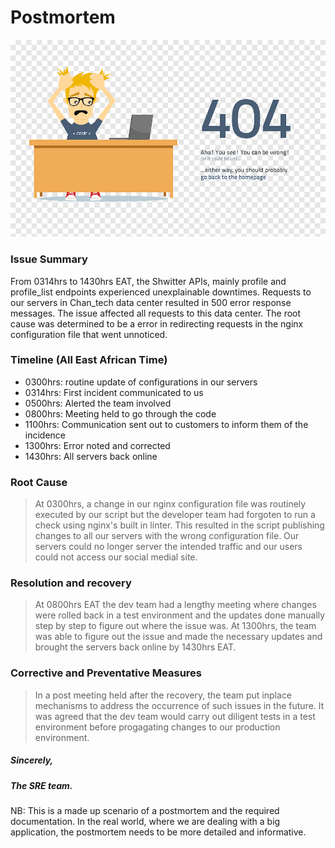 # Postmortem

![alt text](https://github.com/william-4/alx-system_engineering-devops/blob/main/0x19-postmortem/error.png)

### Issue Summary
From 0314hrs to 1430hrs EAT, the Shwitter APIs, mainly profile and profile_list endpoints experienced unexplainable downtimes. Requests to our servers in Chan_tech data center resulted in 500 error response messages. The issue affected all requests to this data center. The root cause was determined to be a error in redirecting requests in the nginx configuration file that went unnoticed.

### Timeline (All East African Time)
- 0300hrs: routine update of configurations in our servers
- 0314hrs: First incident communicated to us
- 0500hrs: Alerted the team involved
- 0800hrs: Meeting held to go through the code
- 1100hrs: Communication sent out to customers to inform them of the incidence
- 1300hrs: Error noted and corrected
- 1430hrs: All servers back online

### Root Cause
> At 0300hrs, a change in our nginx configuration file was routinely executed by our script but the developer team had forgoten to run a check using nginx's built in linter. This resulted in the script publishing changes to all our servers with the wrong configuration file. Our servers could no longer server the intended traffic and our users could not access our social medial site.

### Resolution and recovery
> At 0800hrs EAT the dev team had a lengthy meeting where changes were rolled back in a test environment and the updates done manually step by step to figure out where the issue was.
>At 1300hrs, the team was able to figure out the issue and made the necessary updates and brought the servers back online by 1430hrs EAT.

### Corrective and Preventative Measures
> In a post meeting held after the recovery, the team put inplace mechanisms to address the occurrence of such issues in the future. It was agreed that the dev team would carry out diligent tests in a test environment before progagating changes to our production environment.

##### Sincerely,
##### The SRE team.

NB: This is a made up scenario of a postmortem and the required documentation. In the real world, where we are dealing with a big application, the postmortem needs to be more detailed and informative. 
